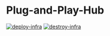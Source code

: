 # Plug-and-Play-Hub

[![deploy-infra](https://github.com/christosgalano/Plug-and-Play-Hub/actions/workflows/deploy.yaml/badge.svg)](https://github.com/christosgalano/Plug-and-Play-Hub/actions/workflows/deploy.yaml)
[![destroy-infra](https://github.com/christosgalano/Plug-and-Play-Hub/actions/workflows/destroy.yaml/badge.svg)](https://github.com/christosgalano/Plug-and-Play-Hub/actions/workflows/destroy.yaml)
